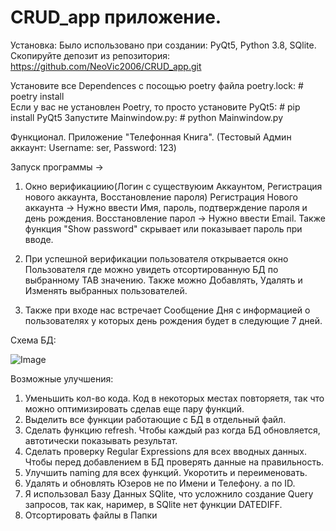 # CRUD_app приложение. 

Установка: 
Было использовано при создании: PyQt5, Python 3.8, SQlite.                      
Скопируйте депозит из репозитория: https://github.com/NeoVic2006/CRUD_app.git   

Установите все Dependences с посощью poetry файла poetry.lock: # poetry install                       
Если у вас не установлен Poetry, то просто установите PyQt5: # pip install PyQt5
Запустите Mainwindow.py: # python Mainwindow.py


Функционал. 
Приложение "Телефонная Книга". (Тестовый Админ аккаунт: Username: ser, Password: 123)

Запуск программы -> 
1) Окно верификациию(Логин с существуюим Аккаунтом, Регистрация нового аккаунта, Восстановление пароля) 
   Регистрация Нового аккаунта -> Нужно ввести Имя, пароль, подтверждение пароля и день рождения.
   Восстановление парол -> Нужно ввести Email. 
   Также функция "Show password" скрывает или показывает пароль при вводе. 

2) При успешной верификации пользователя открывается окно Пользователя где можно увидеть отсортированную БД по выбранному TAB значению.
   Также можно Добавлять, Удалять и Изменять выбранных пользователей. 
3) Также при входе нас встречает Сообщение Дня с информацией о пользователях у которых день рождения будет в следующие 7 дней. 

Схема БД:
   
![Image](https://user-images.githubusercontent.com/48185629/126081804-477f4caf-dc10-49d6-aaa4-00bd9b9e1cfd.PNG)


Возможные улучшения: 

1) Уменьшить кол-во кода. Код в некоторых местах повторяетя, так что можно оптимизировать сделав еще пару функций. 
2) Выделить все функции работающие с БД в отдельный файл. 
3) Сделать функцию refresh. Чтобы каждый раз когда БД обновляется, автотически показывать результат. 
4) Сделать проверку Regular Expressions для всех вводных данных. Чтобы перед добавлением в БД проверять данные на правильность.
5) Улучшить naming для всех функций. Укоротить и переименовать. 
6) Удалять и обновлять Юзеров не по Имени и Телефону. а по ID. 
7) Я использовал Базу Данных SQlite, что усложнило создание Query запросов, так как, наример, в SQlite нет функции DATEDIFF.
8) Отсортировать файлы в Папки 
